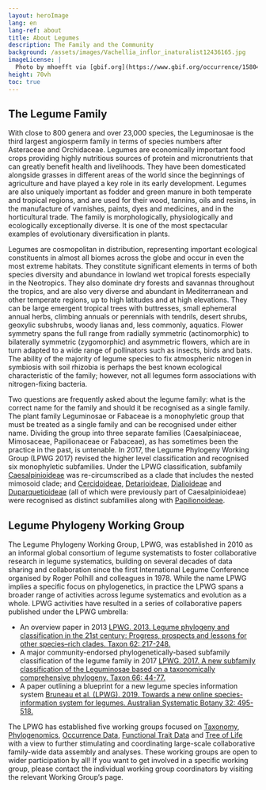 ```yaml
---
layout: heroImage
lang: en
lang-ref: about
title: About Legumes 
description: The Family and the Community
background: /assets/images/Vachellia_inflor_inaturalist12436165.jpg
imageLicense: |
  Photo by mhoefft via [gbif.org](https://www.gbif.org/occurrence/1580487687)
height: 70vh
toc: true
---
```


## The Legume Family

With close to 800 genera and over 23,000 species, the Leguminosae is the third largest angiosperm family in terms of species numbers after Asteraceae and Orchidaceae. Legumes are economically important food crops providing highly nutritious sources of protein and micronutrients that can greatly benefit health and livelihoods. They have been domesticated alongside grasses in different areas of the world since the beginnings of agriculture and have played a key role in its early development. Legumes are also uniquely important as fodder and green manure in both temperate and tropical regions, and are used for their wood, tannins, oils and resins, in the manufacture of varnishes, paints, dyes and medicines, and in the horticultural trade. The family is morphologically, physiologically and ecologically exceptionally diverse. It is one of the most spectacular examples of evolutionary diversification in plants. 

Legumes are cosmopolitan in distribution, representing important ecological constituents in almost all biomes across the globe and occur in even the most extreme habitats. They constitute significant elements in terms of both species diversity and abundance in lowland wet tropical forests especially in the Neotropics. They also dominate dry forests and savannas throughout the tropics, and are also very diverse and abundant in Mediterranean and other temperate regions, up to high latitudes and at high elevations. They can be large emergent tropical trees with buttresses, small ephemeral annual herbs, climbing annuals or perennials with tendrils, desert shrubs, geoxylic subshrubs, woody lianas and, less commonly, aquatics. Flower symmetry spans the full range from radially symmetric (actinomorphic) to bilaterally symmetric (zygomorphic) and asymmetric flowers, which are in turn adapted to a wide range of pollinators such as insects, birds and bats. The ability of the majority of legume species to fix atmospheric nitrogen in symbiosis with soil rhizobia is perhaps the best known ecological characteristic of the family; however, not all legumes form associations with nitrogen-fixing bacteria.

Two questions are frequently asked about the legume family: what is the correct name for the family and should it be recognised as a single family. The plant family Leguminosae or Fabaceae is a monophyletic group that must be treated as a single family and can be recognised under either name. Dividing the group into three separate families (Caesalpiniaceae, Mimosaceae, Papilionaceae or Fabaceae), as has sometimes been the practice in the past, is untenable. In 2017, the Legume Phylogeny Working Group (LPWG 2017) revised the higher level classification and recognised six monophyletic subfamilies. Under the LPWG classification, subfamily [Caesalpinioideae](/taxonomy/caesalpinioideae) was re-circumscribed as a clade that includes the nested mimosoid clade; and [Cercidoideae](/taxonomy/cercidoideae), [Detarioideae](/taxonomy/detarioideae), [Dialioideae](/taxonomy/dialioideae) and [Duparquetioideae](/taxonomy/Duparquetioideae) (all of which were previously part of Caesalpinioideae) were recognised as distinct subfamilies along with [Papilionoideae](/taxonomy/papilionoideae).


## Legume Phylogeny Working Group

The Legume Phylogeny Working Group, LPWG, was established in 2010 as an informal global consortium of legume systematists to foster collaborative research in legume systematics, building on several decades of data sharing and collaboration since the first International Legume Conference organised by Roger Polhill and colleagues in 1978. While the name LPWG implies a specific focus on phylogenetics, in practice the LPWG spans a broader range of activities across legume systematics and evolution as a whole. LPWG activities have resulted in a series of collaborative papers published under the LPWG umbrella:

*	An overview paper in 2013 [LPWG. 2013. Legume phylogeny and classification in the 21st century: Progress, prospects and lessons for other species–rich clades. Taxon 62: 217-248.](https://doi.org/10.12705/622.8)
*	A major community-endorsed phylogenetically-based subfamily classification of the legume family in 2017 [LPWG. 2017. A new subfamily classification of the Leguminosae based on a taxonomically comprehensive phylogeny. Taxon 66: 44-77.](https://doi.org/10.12705/661.3)
*	A paper outlining a blueprint for a new legume species information system [Bruneau et al. (LPWG). 2019. Towards a new online species-information system for legumes. Australian Systematic Botany 32: 495-518.](https://doi.org/10.1071/SB19025)

The LPWG has established five working groups focused on [Taxonomy](https://www.legumedata.org/working-groups/taxonomy/), [Phylogenomics](https://www.legumedata.org/working-groups/phylogenetics/), [Occurrence Data](https://www.legumedata.org/working-groups/occurrences/), [Functional Trait Data](https://www.legumedata.org/working-groups/traits/) and [Tree of Life](https://www.legumedata.org/working-groups/OToL/) with a view to further stimulating and coordinating large-scale collaborative family-wide data assembly and analyses. These working groups are open to wider participation by all! If you want to get involved in a specific working group, please contact the individual working group coordinators by visiting the relevant Working Group’s page.

